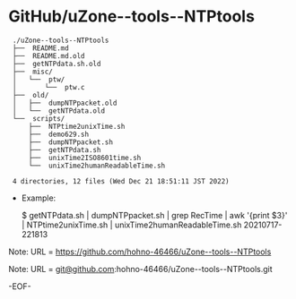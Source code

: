 # GitHub/uZone--tools--NTPtools

     ./uZone--tools--NTPtools
     ├──  README.md
     ├──  README.md.old
     ├──  getNTPdata.sh.old
     ├──  misc/
     │   └──  ptw/
     │       └──  ptw.c
     ├──  old/
     │   ├──  dumpNTPpacket.old
     │   └──  getNTPdata.old
     └──  scripts/
         ├──  NTPtime2unixTime.sh
         ├──  demo629.sh
         ├──  dumpNTPpacket.sh
         ├──  getNTPdata.sh
         ├──  unixTime2ISO8601time.sh
         └──  unixTime2humanReadableTime.sh
     
     4 directories, 12 files (Wed Dec 21 18:51:11 JST 2022)


* Example: 

    $ getNTPdata.sh | dumpNTPpacket.sh  | grep RecTime | awk '{print $3}' | NTPtime2unixTime.sh  | unixTime2humanReadableTime.sh 
      20210717-221813

Note: URL = https://github.com/hohno-46466/uZone--tools--NTPtools

Note: URL = git@github.com:hohno-46466/uZone--tools--NTPtools.git

-EOF-
